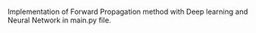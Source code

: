 Implementation of Forward Propagation method with Deep learning and Neural Network in main.py file.
